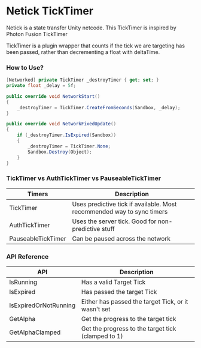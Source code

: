 # Netick TickTimer
Netick is a state transfer Unity netcode.
This TickTimer is inspired by Photon Fusion TickTimer

TickTimer is a plugin wrapper that counts if the tick we are targeting has been passed, rather than decrementing a float with deltaTime.

### How to Use?
```csharp
[Networked] private TickTimer _destroyTimer { get; set; }
private float _delay = 5f;

public override void NetworkStart()
{
    _destroyTimer = TickTimer.CreateFromSeconds(Sandbox, _delay);
}

public override void NetworkFixedUpdate()
{
    if (_destroyTimer.IsExpired(Sandbox))
    {
        _destroyTimer = TickTimer.None;
        Sandbox.Destroy(Object);
    }
}
```

### TickTimer vs AuthTickTimer vs PauseableTickTimer
| Timers             | Description                                                            |
|--------------------|------------------------------------------------------------------------|
| TickTimer          | Uses predictive tick if available. Most recommended way to sync timers |
| AuthTickTimer      | Uses the server tick. Good for non-predictive stuff                    |
| PauseableTickTimer | Can be paused across the network                                       |

### API Reference

| API                   | Description                                        |
|-----------------------|----------------------------------------------------|
| IsRunning             | Has a valid Target Tick                            |
| IsExpired             | Has passed the target Tick                         |
| IsExpiredOrNotRunning | Either has passed the target Tick, or it wasn't set |
| GetAlpha              | Get the progress to the target tick                |
| GetAlphaClamped        | Get the progress to the target tick (clamped to 1) |                                                                    |

